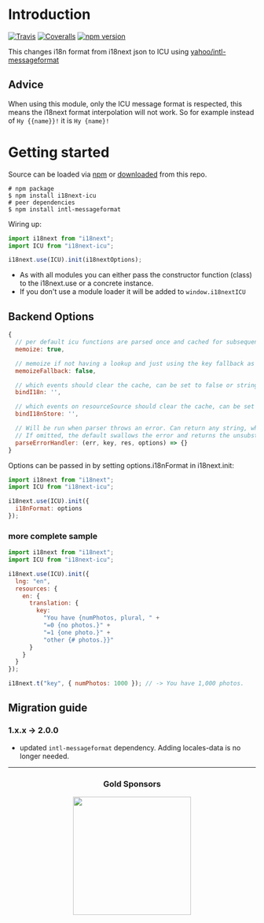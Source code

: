 # Introduction

[![Travis](https://img.shields.io/travis/i18next/i18next-icu/master.svg?style=flat-square)](https://travis-ci.org/i18next/i18next-icu)
[![Coveralls](https://img.shields.io/coveralls/i18next/i18next-icu/master.svg?style=flat-square)](https://coveralls.io/github/i18next/i18next-icu)
[![npm version](https://img.shields.io/npm/v/i18next-icu.svg?style=flat-square)](https://www.npmjs.com/package/i18next-icu)

This changes i18n format from i18next json to ICU using [yahoo/intl-messageformat](https://github.com/yahoo/intl-messageformat)

## Advice

When using this module, only the ICU message format is respected, this means the i18next format interpolation will not work.
So for example instead of `Hy {{name}}!` it is `Hy {name}!`

# Getting started

Source can be loaded via [npm](https://www.npmjs.com/package/i18next-icu) or [downloaded](https://github.com/i18next/i18next-icu/blob/master/i18nextICU.min.js) from this repo.

```
# npm package
$ npm install i18next-icu
# peer dependencies
$ npm install intl-messageformat
```

Wiring up:

```js
import i18next from "i18next";
import ICU from "i18next-icu";

i18next.use(ICU).init(i18nextOptions);
```

- As with all modules you can either pass the constructor function (class) to the i18next.use or a concrete instance.
- If you don't use a module loader it will be added to `window.i18nextICU`

## Backend Options

```js
{
  // per default icu functions are parsed once and cached for subsequent calls
  memoize: true,

  // memoize if not having a lookup and just using the key fallback as value
  memoizeFallback: false,

  // which events should clear the cache, can be set to false or string of events separated by " "
  bindI18n: '',

  // which events on resourceSource should clear the cache, can be set to false or string of events separated by " "
  bindI18nStore: '',

  // Will be run when parser throws an error. Can return any string, which can be used as a fallback, in case of broken translation.
  // If omitted, the default swallows the error and returns the unsubstituted string (res)
  parseErrorHandler: (err, key, res, options) => {}
}
```

Options can be passed in by setting options.i18nFormat in i18next.init:

```js
import i18next from "i18next";
import ICU from "i18next-icu";

i18next.use(ICU).init({
  i18nFormat: options
});
```

### more complete sample

```js
import i18next from "i18next";
import ICU from "i18next-icu";

i18next.use(ICU).init({
  lng: "en",
  resources: {
    en: {
      translation: {
        key:
          "You have {numPhotos, plural, " +
          "=0 {no photos.}" +
          "=1 {one photo.}" +
          "other {# photos.}}"
      }
    }
  }
});

i18next.t("key", { numPhotos: 1000 }); // -> You have 1,000 photos.
```

## Migration guide

### 1.x.x -> 2.0.0

- updated `intl-messageformat` dependency. Adding locales-data is no longer needed.

---

<h3 align="center">Gold Sponsors</h3>

<p align="center">
  <a href="https://locize.com/" target="_blank">
    <img src="https://raw.githubusercontent.com/i18next/i18next/master/assets/locize_sponsor_240.gif" width="240px">
  </a>
</p>
